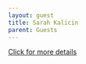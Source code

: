 ```yaml
---
layout: guest
title: Sarah Kalicin
parent: Guests
---
```



<div class="badge-base LI-profile-badge" data-locale="en_US" data-size="medium" data-theme="light" 
data-type="VERTICAL" data-vanity="sarahkalicin" data-version="v1"><a class="badge-base__link 
LI-simple-link" href="https://www.linkedin.com/in/sarahkalicin?trk=profile-badge">Click for more details</a></div>


